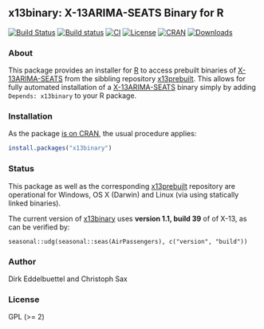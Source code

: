 ## x13binary: X-13ARIMA-SEATS Binary for R

[![Build Status](https://travis-ci.org/x13org/x13binary.svg)](https://travis-ci.org/x13org/x13binary) 
[![Build status](https://ci.appveyor.com/api/projects/status/tjwhvfj6l19sq48p?svg=true)](https://ci.appveyor.com/project/christophsax/x13binary) 
[![CI](https://github.com/x13org/x13binary/workflows/ci/badge.svg)](https://github.com/x13org/x13binary/actions?query=workflow%3Aci)
[![License](http://img.shields.io/badge/license-GPL%20%28%3E=%202%29-brightgreen.svg?style=flat)](http://www.gnu.org/licenses/gpl-2.0.html) 
[![CRAN](http://www.r-pkg.org/badges/version/x13binary)](https://cran.r-project.org/package=x13binary) 
[![Downloads](http://cranlogs.r-pkg.org/badges/x13binary?color=brightgreen)](https://cran.r-project.org/package=x13binary)

### About

This package provides an installer for [R](https://www.r-project.org) to
access prebuilt binaries of [X-13ARIMA-SEATS](https://www.census.gov/srd/www/x13as/) from the sibbling
repository [x13prebuilt](https://github.com/x13org/x13prebuilt). This allows
for fully automated installation of a
[X-13ARIMA-SEATS](https://www.census.gov/srd/www/x13as/) binary simply by
adding `Depends: x13binary` to your R package.

### Installation

As the package [is on CRAN](https://cran.r-project.org/package=x13binary),
the usual procedure applies:

```r
install.packages("x13binary")
```

### Status

This package as well as the corresponding
[x13prebuilt](https://github.com/x13org/x13prebuilt) repository are
operational for Windows, OS X (Darwin) and Linux (via using statically linked
binaries).

The current version of [x13binary](https://github.com/x13org/x13binary) uses
**version 1.1, build 39** of of X-13, as can be verified by:

```
seasonal::udg(seasonal::seas(AirPassengers), c("version", "build"))
```


### Author 

Dirk Eddelbuettel and Christoph Sax

### License

GPL (>= 2)
